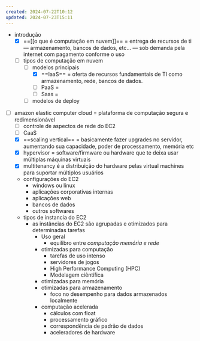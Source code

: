 ```yaml
---
created: 2024-07-22T10:12
updated: 2024-07-23T15:11
---
```

- introdução
	- [x] ==[[o que é computação em nuvem]]== = entrega de recursos de ti — armazenamento, bancos de dados, etc... — sob demanda pela internet com pagamento conforme o uso
	- [ ] tipos de computação em nuvem 
		- [ ] modelos principais
			- [x] ==IaaS== = oferta de recursos fundamentais de TI como armazenamento, rede, bancos de dados.
			- [ ] PaaS = 
			- [ ] Saas = 
		- [ ] modelos de deploy
- [ ] amazon elastic computer cloud = plataforma de computação segura e redimensionável
	- [ ] controle de aspectos de rede do EC2
	- [ ] CaaS
	- [x] ==scaling vertical== = basicamente fazer upgrades no servidor, aumentando sua capacidade, poder de processamento, memória etc
	- [x] hypervisor = software/firmware ou hardware que te deixa usar múltiplas máquinas virtuais
	- [x] multitenancy é a distribuição do hardware pelas virtual machines para suportar múltiplos usuários 
	- configurações do EC2
		- windows ou linux
		- aplicações corporativas internas
		- aplicações web
		- bancos de dados
		- outros softwares
	- tipos de instancia do EC2
		- as instâncias do EC2 são agrupadas e otimizados para determinadas tarefas
			- Uso geral
				- equilibro entre *computação memória e rede*
			- otimizadas para computação
				- tarefas de uso intenso
				- servidores de jogos
				- High Performance Computing (HPC)
				- Modelagem ciêntífica
			- otimizadas para memória
			- otimizadas para armazenamento
				- foco no desempenho para dados armazenados localmente
			- computação acelerada
				- cálculos com float
				- processamento gráfico
				- correspondência de padrão de dados
				- aceleradores de hardware